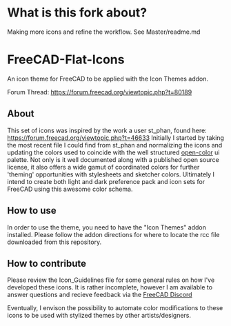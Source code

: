 # What is this fork about?

Making more icons and refine the workflow. See Master/readme.md

# FreeCAD-Flat-Icons
An icon theme for FreeCAD to be applied with the Icon Themes addon.

Forum Thread: https://forum.freecad.org/viewtopic.php?t=80189

## About
This set of icons was inspired by the work a user st_phan, found here: https://forum.freecad.org/viewtopic.php?t=46633
Initially I started by taking the most recent file I could find from st_phan and normalizing the icons and updating the colors used to coincide with the well structured [open-color](https://github.com/yeun/open-color) ui palette. Not only is it well documented along with a published open source license, it also offers a wide gamut of coordinated colors for further 'theming' opportunities with stylesheets and sketcher colors. Ultimately I intend to create both light and dark preference pack and icon sets for FreeCAD using this awesome color schema.

## How to use
In order to use the theme, you need to have the "Icon Themes" addon installed. Please follow the addon directions for where to locate the rcc file downloaded from this repository.

## How to contribute
Please review the Icon_Guidelines file for some general rules on how I've developed these icons. It is rather incomplete, however I am available to answer questions and recieve feedback via the [FreeCAD Discord](https://discord.gg/uh85ZRNcfk)

Eventually, I envison the possibility to automate color modifications to these icons to be used with stylized themes by other artists/designers.
